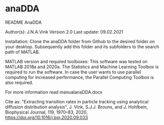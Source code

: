 # anaDDA
README AnaDDA

Author(s): J.N.A.Vink
Version 2.0
Last update: 09.02.2021

Installation:
Clone the anaDDA folder from Github to the desired folder on your desktop. Subsequently add this folder and its subfolders to the search path of MATLAB. 

MATLAB version and required toolboxes:
This software was tested on MATLAB 2018a and 2020a. The Statistics and Machine Learning Toolbox is required to run the software. In case the user wants to use parallel computing for increased performance, the Parallel Computing Toolbox is also required. 

For more information read manualanaDDA.docx

Cite as: "Extracting transition rates in particle tracking using analytical diffusion distribution analysis", J. Vink, S.J.J. Brouns, and J. Hohlbein, Biophysical Journal, 119, 1970–83, 2020, https://doi.org/10.1016/j.bpj.2020.09.033
